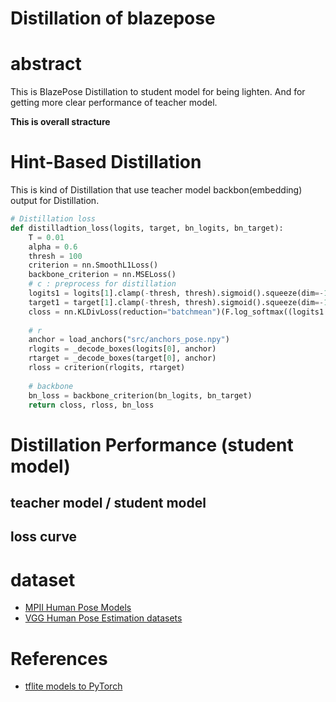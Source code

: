 # Distillation of blazepose

# abstract 

This is BlazePose Distillation to student model for being lighten. And for getting more clear performance of teacher model.

<b>This is overall stracture</b>


# Hint-Based Distillation
This is kind of Distillation that use teacher model backbon(embedding) output for Distillation.

```python 
# Distillation loss
def distilladtion_loss(logits, target, bn_logits, bn_target):
    T = 0.01
    alpha = 0.6
    thresh = 100
    criterion = nn.SmoothL1Loss()
    backbone_criterion = nn.MSELoss()
    # c : preprocess for distillation
    logits1 = logits[1].clamp(-thresh, thresh).sigmoid().squeeze(dim=-1)
    target1 = target[1].clamp(-thresh, thresh).sigmoid().squeeze(dim=-1).detach()
    closs = nn.KLDivLoss(reduction="batchmean")(F.log_softmax((logits1 / T), dim = 1), F.softmax((target1 / T), dim = 1))*(alpha * T * T) + F.binary_cross_entropy(logits1, target1) * (1-alpha)
    
    # r
    anchor = load_anchors("src/anchors_pose.npy")
    rlogits = _decode_boxes(logits[0], anchor)
    rtarget = _decode_boxes(target[0], anchor)
    rloss = criterion(rlogits, rtarget) 
     
    # backbone
    bn_loss = backbone_criterion(bn_logits, bn_target)
    return closs, rloss, bn_loss
```



# Distillation Performance (student model)

## teacher model / student model


## loss curve
















# dataset
- [MPII Human Pose Models](https://pose.mpi-inf.mpg.de)
- [VGG Human Pose Estimation datasets](https://www.robots.ox.ac.uk/~vgg/data/pose/)

# References
- [tflite models to PyTorch](https://github.com/zmurez/MediaPipePyTorch)
